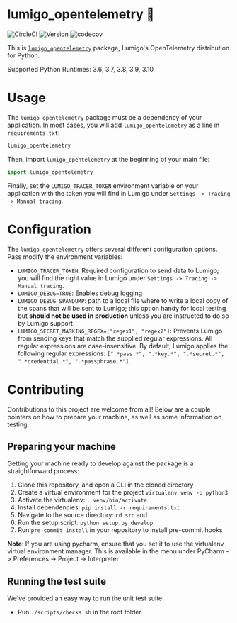 # lumigo_opentelemetry :stars:

![CircleCI](https://circleci.com/gh/lumigo-io/lumigo_opentelemetry/tree/main.svg?style=svg&circle-token=d98d1b95f34b49be2caa58c49d8a70d6a7587b88)
![Version](https://badge.fury.io/py/lumigo_opentelemetry.svg)
![codecov](https://codecov.io/gh/lumigo-io/lumigo_opentelemetry/branch/main/graph/badge.svg?token=d8CvqyKTnq)

This is [`lumigo_opentelemetry`](https://pypi.org/project/lumigo_opentelemetry/) package, Lumigo's OpenTelemetry distribution for Python.

Supported Python Runtimes: 3.6, 3.7, 3.8, 3.9, 3.10

# Usage

The `lumigo_opentelemetry` package must be a dependency of your application.
In most cases, you will add `lumigo_opentelemetry` as a line in `requirements.txt`:

```txt
lumigo_opentelemetry
```

Then, import `lumigo_opentelemetry` at the beginning of your main file:

```python
import lumigo_opentelemetry
```

Finally, set the `LUMIGO_TRACER_TOKEN` environment variable on your application with the token you will find in Lumigo under `Settings -> Tracing -> Manual tracing`.

# Configuration

The `lumigo_opentelemetry` offers several different configuration options. Pass modify the environment variables:

* `LUMIGO_TRACER_TOKEN`: Required configuration to send data to Lumigo; you will find the right value in Lumigo under `Settings -> Tracing -> Manual tracing`.
* `LUMIGO_DEBUG=TRUE`: Enables debug logging
* `LUMIGO_DEBUG_SPANDUMP`: path to a local file where to write a local copy of the spans that will be sent to Lumigo; this option handy for local testing but **should not be used in production** unless you are instructed to do so by Lumigo support.
* `LUMIGO_SECRET_MASKING_REGEX=["regex1", "regex2"]`: Prevents Lumigo from sending keys that match the supplied regular expressions. All regular expressions are case-insensitive. By default, Lumigo applies the following regular expressions: `[".*pass.*", ".*key.*", ".*secret.*", ".*credential.*", ".*passphrase.*"]`. 

# Contributing

Contributions to this project are welcome from all! Below are a couple pointers on how to prepare your machine, as well as some information on testing.

## Preparing your machine
Getting your machine ready to develop against the package is a straightforward process:

1. Clone this repository, and open a CLI in the cloned directory
1. Create a virtual environment for the project `virtualenv venv -p python3`
1. Activate the virtualenv: `. venv/bin/activate`
1. Install dependencies: `pip install -r requirements.txt`
1. Navigate to the source directory: `cd src` and 
1. Run the setup script: `python setup.py develop`.
1. Run `pre-commit install` in your repository to install pre-commit hooks

**Note**: If you are using pycharm, ensure that you set it to use the virtualenv virtual environment manager. This is available in the menu under PyCharm -> Preferences -> Project -> Interpreter


## Running the test suite
We've provided an easy way to run the unit test suite:
* Run `./scripts/checks.sh` in the root folder.
